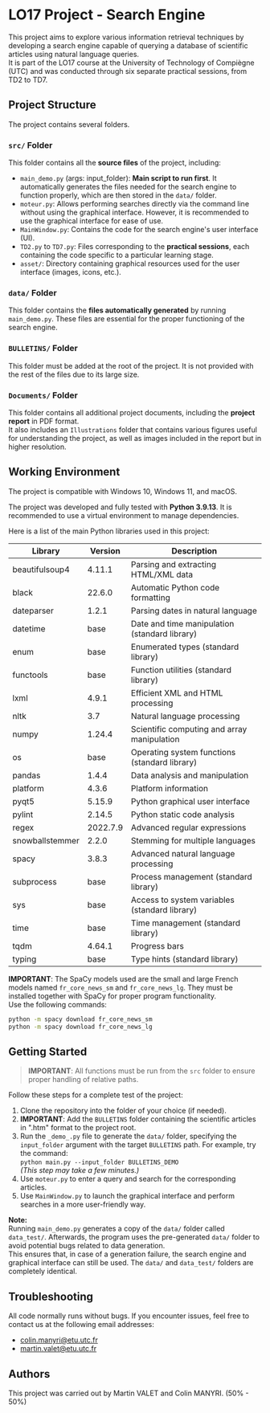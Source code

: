 # LO17 Project - Search Engine

This project aims to explore various information retrieval techniques by developing a search engine capable of querying a database of scientific articles using natural language queries.  
It is part of the LO17 course at the University of Technology of Compiègne (UTC) and was conducted through six separate practical sessions, from TD2 to TD7.

## Project Structure

The project contains several folders.

### `src/` Folder  
This folder contains all the **source files** of the project, including:

- `main_demo.py` (args: input_folder): **Main script to run first**. It automatically generates the files needed for the search engine to function properly, which are then stored in the `data/` folder.
- `moteur.py`: Allows performing searches directly via the command line without using the graphical interface. However, it is recommended to use the graphical interface for ease of use.
- `MainWindow.py`: Contains the code for the search engine's user interface (UI).
- `TD2.py` to `TD7.py`: Files corresponding to the **practical sessions**, each containing the code specific to a particular learning stage.
- `asset/`: Directory containing graphical resources used for the user interface (images, icons, etc.).

### `data/` Folder
This folder contains the **files automatically generated** by running `main_demo.py`. These files are essential for the proper functioning of the search engine.

### `BULLETINS/` Folder  
This folder must be added at the root of the project. It is not provided with the rest of the files due to its large size.

### `Documents/` Folder
This folder contains all additional project documents, including the **project report** in PDF format.  
It also includes an `Illustrations` folder that contains various figures useful for understanding the project, as well as images included in the report but in higher resolution.

## Working Environment

The project is compatible with Windows 10, Windows 11, and macOS.

The project was developed and fully tested with **Python 3.9.13**. It is recommended to use a virtual environment to manage dependencies.

Here is a list of the main Python libraries used in this project:

| Library             | Version   | Description                                      |
|---------------------|-----------|--------------------------------------------------|
| beautifulsoup4      | 4.11.1    | Parsing and extracting HTML/XML data            |
| black               | 22.6.0    | Automatic Python code formatting                |
| dateparser          | 1.2.1     | Parsing dates in natural language               |
| datetime            | base      | Date and time manipulation (standard library)  |
| enum                | base      | Enumerated types (standard library)            |
| functools           | base      | Function utilities (standard library)          |
| lxml                | 4.9.1     | Efficient XML and HTML processing               |
| nltk                | 3.7       | Natural language processing                     |
| numpy               | 1.24.4    | Scientific computing and array manipulation    |
| os                  | base      | Operating system functions (standard library)  |
| pandas              | 1.4.4     | Data analysis and manipulation                  |
| platform            | 4.3.6     | Platform information                             |
| pyqt5               | 5.15.9    | Python graphical user interface                 |
| pylint              | 2.14.5    | Python static code analysis                      |
| regex               | 2022.7.9  | Advanced regular expressions                     |
| snowballstemmer     | 2.2.0     | Stemming for multiple languages                  |
| spacy               | 3.8.3     | Advanced natural language processing             |
| subprocess          | base      | Process management (standard library)           |
| sys                 | base      | Access to system variables (standard library)   |
| time                | base      | Time management (standard library)              |
| tqdm                | 4.64.1    | Progress bars                                   |
| typing              | base      | Type hints (standard library)                   |

**IMPORTANT**: The SpaCy models used are the small and large French models named `fr_core_news_sm` and `fr_core_news_lg`. They must be installed together with SpaCy for proper program functionality.  
Use the following commands:  
```bash
python -m spacy download fr_core_news_sm
python -m spacy download fr_core_news_lg
```

## Getting Started

> **IMPORTANT**: All functions must be run from the `src` folder to ensure proper handling of relative paths.

Follow these steps for a complete test of the project:  
1. Clone the repository into the folder of your choice (if needed).  
2. **IMPORTANT**: Add the `BULLETINS` folder containing the scientific articles in ".htm" format to the project root.  
3. Run the `_demo_.py` file to generate the `data/` folder, specifying the `input_folder` argument with the target `BULLETINS` path. For example, try the command:  
   `python main.py --input_folder BULLETINS_DEMO`  
   *(This step may take a few minutes.)*  
4. Use `moteur.py` to enter a query and search for the corresponding articles.  
5. Use `MainWindow.py` to launch the graphical interface and perform searches in a more user-friendly way.  

**Note:**  
Running `main_demo.py` generates a copy of the `data/` folder called `data_test/`. Afterwards, the program uses the pre-generated `data/` folder to avoid potential bugs related to data generation.  
This ensures that, in case of a generation failure, the search engine and graphical interface can still be used. The `data/` and `data_test/` folders are completely identical.

## Troubleshooting

All code normally runs without bugs. If you encounter issues, feel free to contact us at the following email addresses:  
- colin.manyri@etu.utc.fr  
- martin.valet@etu.utc.fr

## Authors
This project was carried out by Martin VALET and Colin MANYRI. (50% - 50%)

